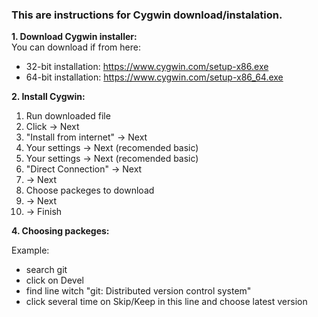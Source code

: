 ### This are instructions for Cygwin download/instalation.



__1. Download Cygwin installer:__  
You can download if from here:
- 32-bit installation: https://www.cygwin.com/setup-x86.exe
- 64-bit installation: https://www.cygwin.com/setup-x86_64.exe

__2. Install Cygwin:__  

1. Run downloaded file
2. Click -> Next
3. "Install from internet" -> Next
4. Your settings -> Next (recomended basic)
5. Your settings -> Next (recomended basic)
6. "Direct Connection" -> Next
7. -> Next  
8. Choose packeges to download
9. -> Next
10. -> Finish

__4. Choosing packeges:__

Example:
- search git
- click on Devel
- find line witch "git: Distributed version control system"
- click several time on Skip/Keep in this line and choose latest version
